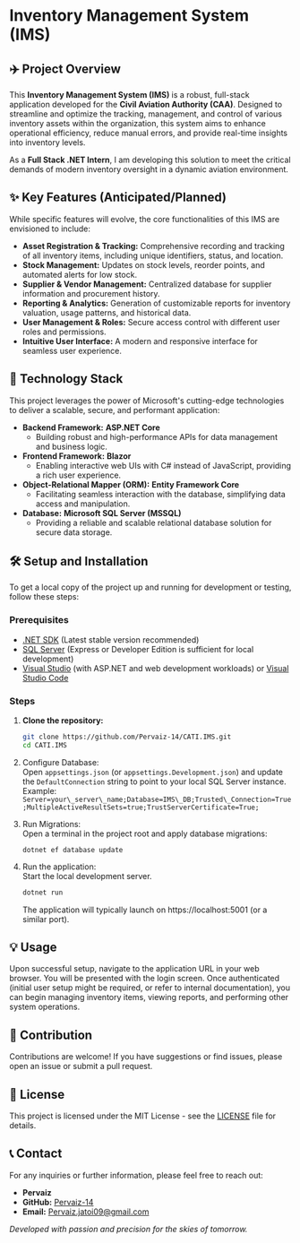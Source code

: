 # **Inventory Management System (IMS)**

## **✈️ Project Overview**

This **Inventory Management System (IMS)** is a robust, full-stack application developed for the **Civil Aviation Authority (CAA)**. Designed to streamline and optimize the tracking, management, and control of various inventory assets within the organization, this system aims to enhance operational efficiency, reduce manual errors, and provide real-time insights into inventory levels.

As a **Full Stack .NET Intern**, I am developing this solution to meet the critical demands of modern inventory oversight in a dynamic aviation environment.

## **✨ Key Features (Anticipated/Planned)**

While specific features will evolve, the core functionalities of this IMS are envisioned to include:

* **Asset Registration & Tracking:** Comprehensive recording and tracking of all inventory items, including unique identifiers, status, and location.  
* **Stock Management:** Updates on stock levels, reorder points, and automated alerts for low stock.  
* **Supplier & Vendor Management:** Centralized database for supplier information and procurement history.  
* **Reporting & Analytics:** Generation of customizable reports for inventory valuation, usage patterns, and historical data.  
* **User Management & Roles:** Secure access control with different user roles and permissions.  
* **Intuitive User Interface:** A modern and responsive interface for seamless user experience.

## **🚀 Technology Stack**

This project leverages the power of Microsoft's cutting-edge technologies to deliver a scalable, secure, and performant application:

* **Backend Framework:** **ASP.NET Core**  
  * Building robust and high-performance APIs for data management and business logic.  
* **Frontend Framework:** **Blazor**  
  * Enabling interactive web UIs with C\# instead of JavaScript, providing a rich user experience.  
* **Object-Relational Mapper (ORM):** **Entity Framework Core**  
  * Facilitating seamless interaction with the database, simplifying data access and manipulation.  
* **Database:** **Microsoft SQL Server (MSSQL)**  
  * Providing a reliable and scalable relational database solution for secure data storage.

## **🛠️ Setup and Installation**

To get a local copy of the project up and running for development or testing, follow these steps:

### **Prerequisites**

* [.NET SDK](https://dotnet.microsoft.com/download) (Latest stable version recommended)  
* [SQL Server](https://www.microsoft.com/en-us/sql-server/sql-server-downloads) (Express or Developer Edition is sufficient for local development)  
* [Visual Studio](https://visualstudio.microsoft.com/downloads/) (with ASP.NET and web development workloads) or [Visual Studio Code](https://code.visualstudio.com/)

### **Steps**

1. **Clone the repository:**  
   ```sh
   git clone https://github.com/Pervaiz-14/CATI.IMS.git  
   cd CATI.IMS

   
   ```

2. Configure Database:  
   Open `appsettings.json` (or `appsettings.Development.json`) and update the `DefaultConnection` string to point to your local SQL Server instance.  
   Example: `Server=your\_server\_name;Database=IMS\_DB;Trusted\_Connection=True;MultipleActiveResultSets=true;TrustServerCertificate=True;`
3. Run Migrations:  
   Open a terminal in the project root and apply database migrations:
   ```
   dotnet ef database update
   
   ```

5. Run the application:  
   Start the local development server.  
   ```cmd
   dotnet run
   ```

   The application will typically launch on https://localhost:5001 (or a similar port).

## **💡 Usage**

Upon successful setup, navigate to the application URL in your web browser. You will be presented with the login screen. Once authenticated (initial user setup might be required, or refer to internal documentation), you can begin managing inventory items, viewing reports, and performing other system operations.

## **🤝 Contribution**

Contributions are welcome\! If you have suggestions or find issues, please open an issue or submit a pull request.

## **📄 License**

This project is licensed under the MIT License \- see the [LICENSE](https://www.google.com/search?q=LICENSE) file for details.

## **📞 Contact**

For any inquiries or further information, please feel free to reach out:

* **Pervaiz**  
* **GitHub:** [Pervaiz-14](https://www.google.com/search?q=https://github.com/Pervaiz-14)  
* **Email:** Pervaiz.jatoi09@gmail.com

*Developed with passion and precision for the skies of tomorrow.*
